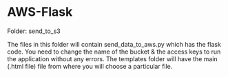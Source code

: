 # AWS-Flask

Folder: send_to_s3

The files in this folder will contain send_data_to_aws.py which has the flask code. You need to change the name of the bucket & the access keys to run the application without any errors.
The templates folder will have the main (.html file) file from where you will choose a particular file.

